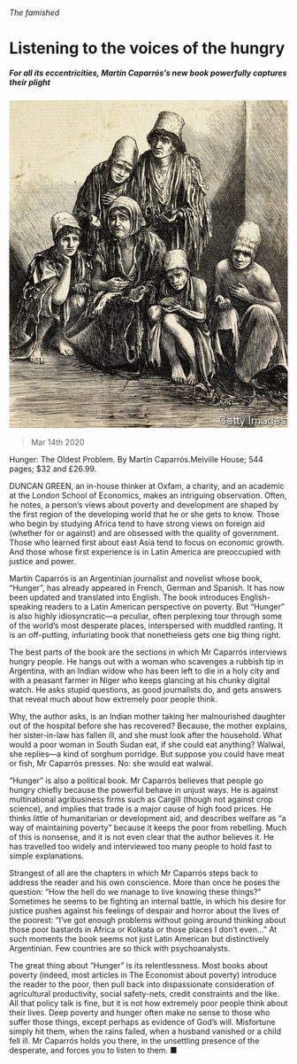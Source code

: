 ###### The famished

# Listening to the voices of the hungry 

##### For all its eccentricities, Martín Caparrós’s new book powerfully captures their plight 

![image](images/20200314_BKP003_1.jpg) 

> Mar 14th 2020 

Hunger: The Oldest Problem. By Martín Caparrós.Melville House; 544 pages; $32 and £26.99.

DUNCAN GREEN, an in-house thinker at Oxfam, a charity, and an academic at the London School of Economics, makes an intriguing observation. Often, he notes, a person’s views about poverty and development are shaped by the first region of the developing world that he or she gets to know. Those who begin by studying Africa tend to have strong views on foreign aid (whether for or against) and are obsessed with the quality of government. Those who learned first about east Asia tend to focus on economic growth. And those whose first experience is in Latin America are preoccupied with justice and power.


Martín Caparrós is an Argentinian journalist and novelist whose book, “Hunger”, has already appeared in French, German and Spanish. It has now been updated and translated into English. The book introduces English-speaking readers to a Latin American perspective on poverty. But “Hunger” is also highly idiosyncratic—a peculiar, often perplexing tour through some of the world’s most desperate places, interspersed with muddled ranting. It is an off-putting, infuriating book that nonetheless gets one big thing right.

The best parts of the book are the sections in which Mr Caparrós interviews hungry people. He hangs out with a woman who scavenges a rubbish tip in Argentina, with an Indian widow who has been left to die in a holy city and with a peasant farmer in Niger who keeps glancing at his chunky digital watch. He asks stupid questions, as good journalists do, and gets answers that reveal much about how extremely poor people think.

Why, the author asks, is an Indian mother taking her malnourished daughter out of the hospital before she has recovered? Because, the mother explains, her sister-in-law has fallen ill, and she must look after the household. What would a poor woman in South Sudan eat, if she could eat anything? Walwal, she replies—a kind of sorghum porridge. But suppose you could have meat or fish, Mr Caparrós presses. No: she would eat walwal.

“Hunger” is also a political book. Mr Caparrós believes that people go hungry chiefly because the powerful behave in unjust ways. He is against multinational agribusiness firms such as Cargill (though not against crop science), and implies that trade is a major cause of high food prices. He thinks little of humanitarian or development aid, and describes welfare as “a way of maintaining poverty” because it keeps the poor from rebelling. Much of this is nonsense, and it is not even clear that the author believes it. He has travelled too widely and interviewed too many people to hold fast to simple explanations.

Strangest of all are the chapters in which Mr Caparrós steps back to address the reader and his own conscience. More than once he poses the question: “How the hell do we manage to live knowing these things?” Sometimes he seems to be fighting an internal battle, in which his desire for justice pushes against his feelings of despair and horror about the lives of the poorest: “I’ve got enough problems without going around thinking about those poor bastards in Africa or Kolkata or those places I don’t even…” At such moments the book seems not just Latin American but distinctively Argentinian. Few countries are so thick with psychoanalysts.

The great thing about “Hunger” is its relentlessness. Most books about poverty (indeed, most articles in The Economist about poverty) introduce the reader to the poor, then pull back into dispassionate consideration of agricultural productivity, social safety-nets, credit constraints and the like. All that policy talk is fine, but it is not how extremely poor people think about their lives. Deep poverty and hunger often make no sense to those who suffer those things, except perhaps as evidence of God’s will. Misfortune simply hit them, when the rains failed, when a husband vanished or a child fell ill. Mr Caparrós holds you there, in the unsettling presence of the desperate, and forces you to listen to them. ■

